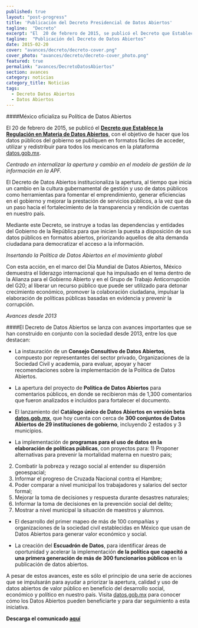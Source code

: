 ```yaml
---
published: true
layout: "post-progress"
title: 'Publicación del Decreto Presidencial de Datos Abiertos'
tagline:  "Decreto"
excerpt: "El  20 de febrero de 2015, se publicó el Decreto que Establece la Regulación en Materia de Datos Abiertos, con el objetivo de hacer que los datos públicos del gobierno se publiquen en formatos fáciles de acceder, utilizar y redistribuir para todos los mexicanos en la plataforma datos.gob.mx."
tagline:  "Publicación del Decreto de Datos Abiertos" 
date: 2015-02-20
cover: "avances/decreto/decreto-cover.png"
cover_photo: "avances/decreto/decreto-cover_photo.png"
featured: true
permalink: "avances/DecretoDatosAbiertos"
section: avances
category: noticias
category_title: Noticias
tags: 
  - Decreto Datos Abiertos 
  - Datos Abiertos
---
```




####México oficializa su Política de Datos Abiertos

El 20 de febrero de 2015, se publicó el **[Decreto que Establece la Regulación en Materia de Datos Abiertos](http://www.dof.gob.mx/nota_detalle.php?codigo=5382838&fecha=20/02/2015)**, con el objetivo de hacer que los datos públicos del gobierno se publiquen en formatos fáciles de acceder, utilizar y redistribuir para todos los mexicanos en la plataforma [datos.gob.mx](http://datos.gob.mx).

*Centrado en internalizar la apertura y cambio en el modelo de gestión de la información en la APF.*

El Decreto de Datos Abiertos institucionaliza la apertura, al tiempo que inicia un cambio en la cultura gubernamental de gestión y uso de datos públicos como herramientas para fomentar el emprendimiento, generar eficiencias en el gobierno y mejorar la prestación de servicios públicos, a la vez que da un paso hacia el fortalecimiento de la transparencia y rendición de cuentas en nuestro país. 

Mediante este Decreto, se instruye a todas las dependencias y entidades del Gobierno de la República para que inicien la puesta a disposición de sus datos públicos en formatos abiertos, priorizando aquellos de alta demanda ciudadana para democratizar el acceso a la información.

*Insertando la Política de Datos Abiertos en el movimiento global*

Con esta acción, en el marco del Día Mundial de Datos Abiertos, México demuestra el liderazgo internacional que ha impulsado en el tema dentro de la Alianza para el Gobierno Abierto y en el Grupo de Trabajo Anticorrupción del G20; al liberar un recurso público que puede ser utilizado para detonar crecimiento económico, promover la colaboración ciudadana, impulsar la elaboración de políticas públicas basadas en evidencia y prevenir la corrupción.

*Avances desde 2013*

####El Decreto de Datos Abiertos se lanza con avances importantes que se han construido en conjunto con la sociedad desde 2013, entre los que destacan:

- La instauración de un **Consejo Consultivo de Datos Abiertos**, compuesto por representantes del sector privado, Organizaciones de la Sociedad Civil y academia, para evaluar, apoyar y hacer recomendaciones sobre la implementación de la Política de Datos Abiertos.

- La apertura del proyecto de **Política de Datos Abiertos** para comentarios públicos, en donde se recibieron más de 1,300 comentarios que fueron analizados e incluidos para fortalecer el documento.

- El lanzamiento del **Catálogo único de Datos Abiertos en versión beta [datos.gob.mx](http://datos.gob.mx)**, que hoy cuenta con cerca de **300 conjuntos de Datos Abiertos de 29 instituciones de gobierno**, incluyendo 2 estados y 3 municipios.

- La implementación de **programas para el uso de datos en la elaboración de políticas públicas**, con proyectos para: 1) Proponer alternativas para prevenir la mortalidad materna en nuestro pais; 
2) Combatir la pobreza y rezago social al entender su dispersión geoespacial; 
3) Informar el progreso de Cruzada Nacional contra el Hambre; 
4) Poder comparar a nivel municipal los trabajadores y salarios del sector formal; 
5) Mejorar la toma de decisiones y respuesta durante desastres naturales; 
6) Informar la toma de decisiones en la prevención social del delito; 
7) Mostrar a nivel municipal la situación de maestros y alumnos. 

- El desarrollo del primer mapeo de más de 100 compañías y organizaciones de la sociedad civil establecidas en México que usan de Datos Abiertos para generar valor económico y social.

- La creación del **Escuadrón de Datos**, para identificar áreas de oportunidad y acelerar la implementación **de la política que capacitó a una primera generación de más de 300 funcionarios públicos** en la publicación de datos abiertos.


A pesar de estos avances, este es sólo el principio de una serie de acciones que se impulsarán para ayudar a priorizar la apertura, calidad y uso de datos abiertos de valor público en beneficio del desarrollo social, económico y político en nuestro país. Visita [datos.gob.mx](http://datos.gob.mx) para conocer cómo los Datos Abiertos pueden beneficiarte y para dar seguimiento a esta iniciativa.

**Descarga el comunicado [aquí](https://drive.google.com/file/d/0B52-w1V0Dg8pQmpuaHZQSmpHbUk/view?usp=sharing)**